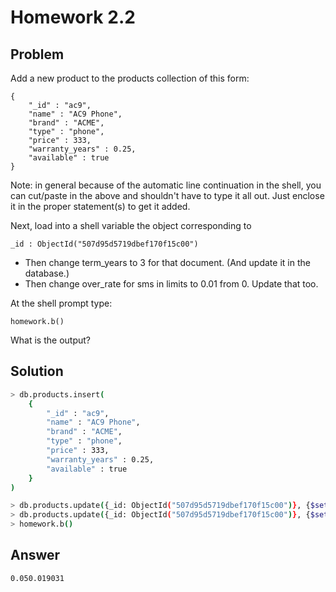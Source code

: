 # Homework 2.2

## Problem

Add a new product to the products collection of this form:

```
{
    "_id" : "ac9",
    "name" : "AC9 Phone",
    "brand" : "ACME",
    "type" : "phone",
    "price" : 333,
    "warranty_years" : 0.25,
    "available" : true
}
```

Note: in general because of the automatic line continuation in the shell, you can cut/paste in the above and shouldn't have to type it all out. Just enclose it in the proper statement(s) to get it added.

Next, load into a shell variable the object corresponding to

```
_id : ObjectId("507d95d5719dbef170f15c00")
```

* Then change term_years to 3 for that document. (And update it in the database.)
* Then change over_rate for sms in limits to 0.01 from 0. Update that too.

 At the shell prompt type:

```
homework.b()
```

What is the output?

## Solution
```sh
> db.products.insert(
	{     
		"_id" : "ac9",
		"name" : "AC9 Phone",
		"brand" : "ACME",
		"type" : "phone",
		"price" : 333,
		"warranty_years" : 0.25,
		"available" : true 
	}
)

> db.products.update({_id: ObjectId("507d95d5719dbef170f15c00")}, {$set:{term_years: 3}})
> db.products.update({_id: ObjectId("507d95d5719dbef170f15c00")}, {$set: { "limits.sms.over_rate": 0.01}})
> homework.b()
```

## Answer
```
0.050.019031
```